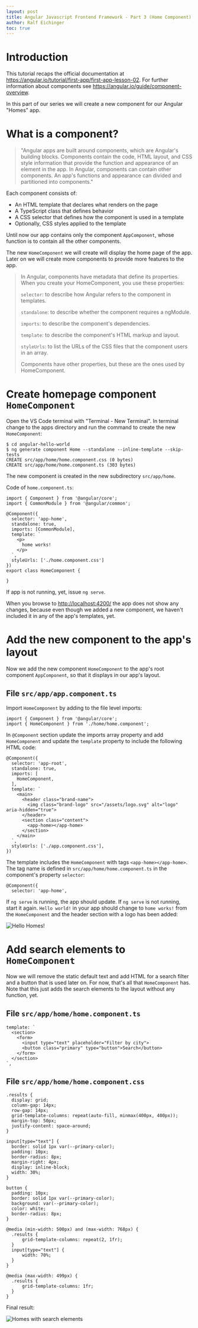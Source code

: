 ```yaml
---
layout: post
title: Angular Javascript Frontend Framework - Part 3 (Home Component)
author: Ralf Eichinger
toc: true
---
```



# Introduction

This tutorial recaps the official documentation at <https://angular.io/tutorial/first-app/first-app-lesson-02>. For further information about components see <https://angular.io/guide/component-overview>.

In this part  of our series we will create a new component for our Angular "Homes" app.

# What is a component?

> "Angular apps are built around components, which are Angular's building blocks. Components contain the code, HTML layout, and CSS style information that provide the function and appearance of an element in the app. In Angular, components can contain other components. An app's functions and appearance can divided and partitioned into components."

Each component consists of:

* An HTML template that declares what renders on the page
* A TypeScript class that defines behavior
* A CSS selector that defines how the component is used in a template
* Optionally, CSS styles applied to the template

Until now our app contains only the component `AppComponent`, whose function is to contain all the other components.

The new `HomeComponent` we will create will display the home page of the app. Later on we will create more components to provide more features to the app.

> In Angular, components have metadata that define its properties. When you create your HomeComponent, you use these properties:
>
> `selector`: to describe how Angular refers to the component in templates.
>
> `standalone`: to describe whether the component requires a ngModule.
>
> `imports`: to describe the component's dependencies.
>
> `template`: to describe the component's HTML markup and layout.
>
> `styleUrls`: to list the URLs of the CSS files that the component users in an array.
>
> Components have other properties, but these are the ones used by HomeComponent.

# Create homepage component `HomeComponent`

Open the VS Code terminal with "Terminal - New Terminal". In terminal change to the apps directory and run the command to create the new `HomeComponent`:

```
$ cd angular-hello-world
$ ng generate component Home --standalone --inline-template --skip-tests
CREATE src/app/home/home.component.css (0 bytes)
CREATE src/app/home/home.component.ts (303 bytes)
```

The new component is created in the new subdirectory `src/app/home`.

Code of `home.component.ts`:

```
import { Component } from '@angular/core';
import { CommonModule } from '@angular/common';

@Component({
  selector: 'app-home',
  standalone: true,
  imports: [CommonModule],
  template: `
    <p>
      home works!
    </p>
  `,
  styleUrls: ['./home.component.css']
})
export class HomeComponent {

}
```

If app is not running, yet, issue `ng serve`.

When you browse to <http://localhost:4200/> the app does not show any changes, because even though we added a new component, we haven't included it in any of the app's templates, yet.

# Add the new component to the app's layout

Now we add the new component `HomeComponent` to the app's root component `AppComponent`, so that it displays in our app's layout.

## File `src/app/app.component.ts`

Import `HomeComponent` by adding to the file level imports:

```
import { Component } from '@angular/core';
import { HomeComponent } from './home/home.component';
```

In `@Component` section update the imports array property and add `HomeComponent` and update the `template` property to include the following HTML code:

```
@Component({
  selector: 'app-root',
  standalone: true,
  imports: [
    HomeComponent,
  ],
  template: `
    <main>
      <header class="brand-name">
        <img class="brand-logo" src="/assets/logo.svg" alt="logo" aria-hidden="true">
      </header>
      <section class="content">
        <app-home></app-home>
      </section>
    </main>
  `,
  styleUrls: ['./app.component.css'],
})
```

The template includes the `HomeComponent` with tags `<app-home></app-home>`. The tag name is defined in `src/app/home/home.component.ts` in the component's property `selector`:

```
@Component({
  selector: 'app-home',
```

If `ng serve` is running, the app should update. If `ng serve` is not running, start it again. `Hello world!` in your app should change to `home works!` from the `HomeComponent` and the header section with a logo has been added:

![Hello Homes!](/assets/topics/development/javascript/angular-homes-01.jpg)

# Add search elements to `HomeComponent`

Now we will remove the static default text and add HTML for a search filter and a button that is used later on. For now, that's all that `HomeComponent` has. Note that this just adds the search elements to the layout without any function, yet.

## File `src/app/home/home.component.ts`

```
template: `
  <section>
    <form>
      <input type="text" placeholder="Filter by city">
      <button class="primary" type="button">Search</button>
    </form>
  </section>
`,
```

## File `src/app/home/home.component.css`

```
.results {
  display: grid;
  column-gap: 14px;
  row-gap: 14px;
  grid-template-columns: repeat(auto-fill, minmax(400px, 400px));
  margin-top: 50px;
  justify-content: space-around;
}

input[type="text"] {
  border: solid 1px var(--primary-color);
  padding: 10px;
  border-radius: 8px;
  margin-right: 4px;
  display: inline-block;
  width: 30%;
}

button {
  padding: 10px;
  border: solid 1px var(--primary-color);
  background: var(--primary-color);
  color: white;
  border-radius: 8px;
}

@media (min-width: 500px) and (max-width: 768px) {
  .results {
      grid-template-columns: repeat(2, 1fr);
  }
  input[type="text"] {
      width: 70%;
  }   
}

@media (max-width: 499px) {
  .results {
      grid-template-columns: 1fr;
  }
}
```

Final result:

![Homes with search elements](/assets/topics/development/javascript/angular-homes-02.jpg)